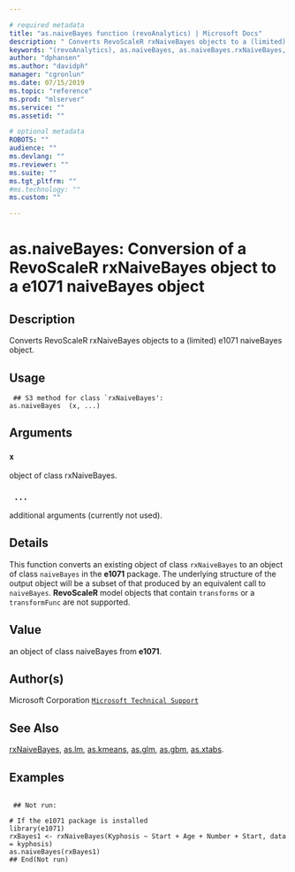 ```yaml
--- 

# required metadata 
title: "as.naiveBayes function (revoAnalytics) | Microsoft Docs" 
description: " Converts RevoScaleR rxNaiveBayes objects to a (limited) e1071 naiveBayes object. " 
keywords: "(revoAnalytics), as.naiveBayes, as.naiveBayes.rxNaiveBayes, category, models" 
author: "dphansen"
ms.author: "davidph" 
manager: "cgronlun" 
ms.date: 07/15/2019
ms.topic: "reference" 
ms.prod: "mlserver" 
ms.service: "" 
ms.assetid: "" 

# optional metadata 
ROBOTS: "" 
audience: "" 
ms.devlang: "" 
ms.reviewer: "" 
ms.suite: "" 
ms.tgt_pltfrm: "" 
#ms.technology: "" 
ms.custom: "" 

--- 
```




 # as.naiveBayes: Conversion of a RevoScaleR rxNaiveBayes object to a e1071 naiveBayes object 
 ## Description

Converts RevoScaleR rxNaiveBayes objects to a (limited) e1071 naiveBayes object.


 ## Usage

```   
 ## S3 method for class `rxNaiveBayes':
as.naiveBayes  (x, ...)

```

 ## Arguments



 ### `x`
 object of class rxNaiveBayes. 


 ### ` ...`
 additional arguments (currently not used). 




 ## Details

This function converts an existing object of class `rxNaiveBayes` to an object of
class `naiveBayes` in the **e1071** package.
The underlying structure of the output object will be a subset of that produced by an equivalent call to
`naiveBayes`. **RevoScaleR** model objects that contain
`transforms` or a `transformFunc` are not supported.



 ## Value

an object of class naiveBayes from **e1071**.


 ## Author(s)
 Microsoft Corporation [`Microsoft Technical Support`](https://go.microsoft.com/fwlink/?LinkID=698556&clcid=0x409)


 ## See Also

[rxNaiveBayes](rxNaiveBayes.md),
[as.lm](as.lm.md),
[as.kmeans](as.kmeans.md),
[as.glm](as.glm.md),
[as.gbm](as.gbm.md),
[as.xtabs](as.xtabs.md).


 ## Examples

 ```

  ## Not run:

# If the e1071 package is installed 
library(e1071)
rxBayes1 <- rxNaiveBayes(Kyphosis ~ Start + Age + Number + Start, data = kyphosis)
as.naiveBayes(rxBayes1)
 ## End(Not run) 
```




